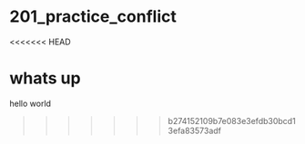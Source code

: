 # 201_practice_conflict
<<<<<<< HEAD

whats up
=======
hello world
>>>>>>> b274152109b7e083e3efdb30bcd13efa83573adf
